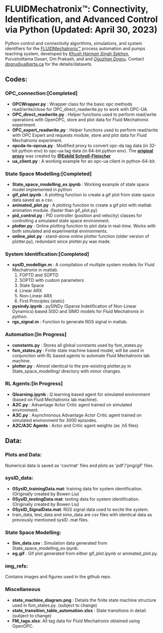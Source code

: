 # FLUIDMechatronix™: Connectivity, Identification, and Advanced Control via Python (Updated: April 30, 2023)

Python control and connectivity algorithms, simulations, and system identifiers for the [FLUIDMechatronix™](https://www.turbinetechnologies.com/educational-lab-products/pump-lab-with-automation) process automation and pumps teaching system, developed by [_Khush Harman Singh Sekhon_](https://github.com/ginni0002), Purushottama Dasari, Om Prakash, and and [_Oguzhan Dogru_](https://github.com/oguzhan-dogru). Contact [dogru@ualberta.ca](mailto:dogru@ualberta.ca?subject=[GitHub]%20Fluid%20Mechatronix) for the details/datasets.

## Codes: 

### OPC_connection:[Completed]
  - **OPCWrapper.py** : Wrapper class for the basic opc methods read/write/close for OPC_direct_readwrite.py to work with OPC-UA.
  - **OPC_direct_readwrite.py** : Helper functions used to perform read/write operations with OpenOPC, store and plot data for Fluid Mechatronix experiment.
  - **OPC_expert_readwrite.py** : Helper functions used to perform read/write with OPC Expert and requests module, store and plot data for Fluid Mechatronix experiment.
  - **opcda-to-opcua.py** : Modified proxy to convert opc-da tag data (in 32-bit python env) to opc-ua tag data (in 64-bit python env). The [**original proxy**](http://courses.compute.dtu.dk/02619/software/opcda_to_opcua.py) was created by [**@Eskild Schroll-Fleischer**](https://github.com/eskildsf)
  - **ua_client.py** : A working example for an opc-ua client in python-64-bit.

### State Space Modelling:[Completed]
  - **State_space_modelling_ex.ipynb** : Working example of state space model implemented in python
  - **gif_plot.ipynb** : A plotting function to create a gif plot from state space data saved as a csv.
  - **animated_plot.py** : A plotting function to create a gif plot with matlab animation module. (faster than gif_plot.py)
  - **pid_control.py** : PID controller (position and velocity) classes for controlling a simulated state space environment.
  - **plotter.py** : Online plotting function to plot data in real-time. Works with both simulated and experimental environments.
  - **online_plot.py** : stand-alone online plotter function (older version of plotter.py), redundant since plotter.py was made.

### System Identification:[Completed]
  - **sysID_modellign.m** : A compilation of multiple system models for Fluid Mechatronix in matlab.
    1. FOPTD and SOPTD 
    2. SOPTD with custom parameters
    3. State Space 
    4. Linear ARX
    5. Non-Linear ARX
    6. First Principles (static)
  - **pysindy.ipynb** : pySINDy (Sparse Indetification of Non-Linear Dynamics) based SISO and SIMO models for Fluid Mechatronix in python.
  - **rgs_signal.m** : Function to generate RGS signal in matlab.

### Automation:[In Progress]
  - **constants.py** : Stores all global constants used by fsm_states.py
  - **fsm_states.py** : Finite state machine based model, will be used in conjunction with RL based agents to automate Fluid Mechatronix lab machine.
  - **plotter.py** : Almost identical to the pre-existing plotter.py in State_space_modelling/ directory with minor changes.

### RL Agents:[In Progress]
  - **Qlearning.ipynb** : Q learning based agent for simulated environment (based on Fluid Mechatronix lab machine).
  - **A2C.py** : Advantage Actor Critic agent trained on simulated environment.
  - **A3C.py** : Asynchronous Advantage Actor Critic agent trained on simulated environment for 3000 episodes.
  - **A2C/A3C Agents** : Actor and Critic agent weights (as .h5 files)
## Data:

### Plots and Data:

Numerical data is saved as 'csv/mat' files and plots as 'pdf'/'png/gif' files.

### sysID_data:
  - **0SysID_trainingData.mat**: training data for system identification. (Originally created by Bowen Liu)
  - **0SysID_testingData.mat**: testing data for system identification. (Originally created by Bowen Liu)
  - **0SysID_SignalData.mat**: RGS signal data used to excite the system. 
  - train_data, test_data and simo_data are csv files with identical data as previously mentioned sysID .mat files.
  
### State Space Modelling:
  - **Sim_data.csv** : Simulation data generated from State_space_modelling_ex.ipynb.
  - **eg.gif** : Gif plot generated from either gif_plot.ipynb or animated_plot.py.
  
### img_refs:
Contains images and figures used in the github repo.

### Miscellaneous 
  - **state_machine_diagram.png** : Details the finite state machine structure used in fsm_states.py. (subject to change)
  - **state_transition_table_automation.xlsx** : State transitions in detail. (subject to change)
  - **FM_tags.xlsx**: All tag data for Fluid Mechatronix obtained using OpenOPC.
